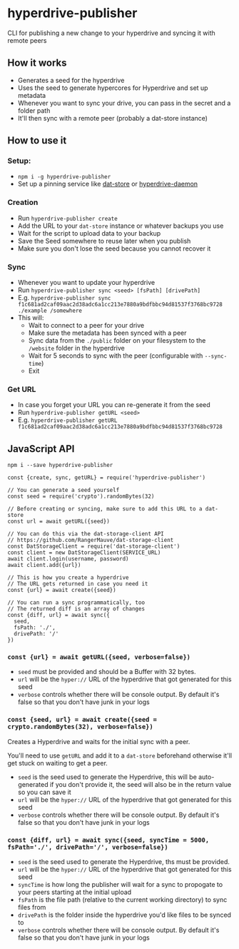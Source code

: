 # hyperdrive-publisher
CLI for publishing a new change to your hyperdrive and syncing it with remote peers

## How it works

- Generates a seed for the hyperdrive
- Uses the seed to generate hypercores for Hyperdrive and set up metadata
- Whenever you want to sync your drive, you can pass in the secret and a folder path
- It'll then sync with a remote peer (probably a dat-store instance)

## How to use it

### Setup:

- `npm i -g hyperdrive-publisher`
- Set up a pinning service like [dat-store](https://github.com/datproject/dat-store) or [hyperdrive-daemon](https://github.com/hypercore-protocol/hyperdrive-daemon)

### Creation

- Run `hyperdrive-publisher create`
- Add the URL to your `dat-store` instance or whatever backups you use
- Wait for the script to upload data to your backup
- Save the Seed somewhere to reuse later when you publish
- Make sure you don't lose the seed because you cannot recover it

### Sync

- Whenever you want to update your hyperdrive
- Run `hyperdrive-publisher sync <seed> [fsPath] [drivePath]`
- E.g. `hyperdrive-publisher sync f1c681ad2caf09aac2d38adc6a1cc213e7880a9bdfbbc94d81537f3768bc9728 ./example /somewhere`
- This will:
	- Wait to connect to a peer for your drive
	- Make sure the metadata has been synced with a peer
	- Sync data from the `./public` folder on your filesystem to the `/website` folder in the hyperdrive	
	- Wait for 5 seconds to sync with the peer (configurable with `--sync-time`)
	- Exit 

### Get URL

- In case you forget your URL you can re-generate it from the seed
- Run `hyperdrive-publisher getURL <seed>`
- E.g. `hyperdrive-publisher getURL f1c681ad2caf09aac2d38adc6a1cc213e7880a9bdfbbc94d81537f3768bc9728`

## JavaScript API

`npm i --save hyperdrive-publisher`

```
const {create, sync, getURL} = require('hyperdrive-publisher')

// You can generate a seed yourself
const seed = require('crypto').randomBytes(32)

// Before creating or syncing, make sure to add this URL to a dat-store
const url = await getURL({seed})

// You can do this via the dat-storage-client API
// https://github.com/RangerMauve/dat-storage-client
const DatStorageClient = require('dat-storage-client')
const client = new DatStorageClient(SERVICE_URL)
await client.login(username, password)
await client.add({url})

// This is how you create a hyperdrive
// The URL gets returned in case you need it
const {url} = await create({seed})

// You can run a sync programmatically, too
// The returned diff is an array of changes 
const {diff, url} = await sync({
  seed,
  fsPath: './',
  drivePath: '/'
})
```

### `const {url} = await getURL({seed, verbose=false})`

- `seed` must be provided and should be a Buffer with 32 bytes.
- `url` will be the `hyper://` URL of the hyperdrive that got generated for this seed
- `verbose` controls whether there will be console output. By default it's false so that you don't have junk in your logs

### `const {seed, url} = await create({seed = crypto.randomBytes(32), verbose=false})`

Creates a Hyperdrive and waits for the initial sync with a peer.

You'll need to use `getURL` and add it to a `dat-store` beforehand otherwise it'll get stuck on waiting to get a peer.

- `seed` is the seed used to generate the Hyperdrive, this will be auto-generated if you don't provide it, the seed will also be in the return value so you can save it
- `url` will be the `hyper://` URL of the hyperdrive that got generated for this seed
- `verbose` controls whether there will be console output. By default it's false so that you don't have junk in your logs

### `const {diff, url} = await sync({seed, syncTime = 5000, fsPath='./', drivePath='/', verbose=false})`

- `seed` is the seed used to generate the Hyperdrive, ths must be provided.
- `url` will be the `hyper://` URL of the hyperdrive that got generated for this seed
- `syncTime` is how long the publisher will wait for a sync to propogate to your peers starting at the initial upload
- `fsPath` is the file path (relative to the current working directory) to sync files from
- `drivePath` is the folder inside the hyperdrive you'd like files to be synced to
- `verbose` controls whether there will be console output. By default it's false so that you don't have junk in your logs
